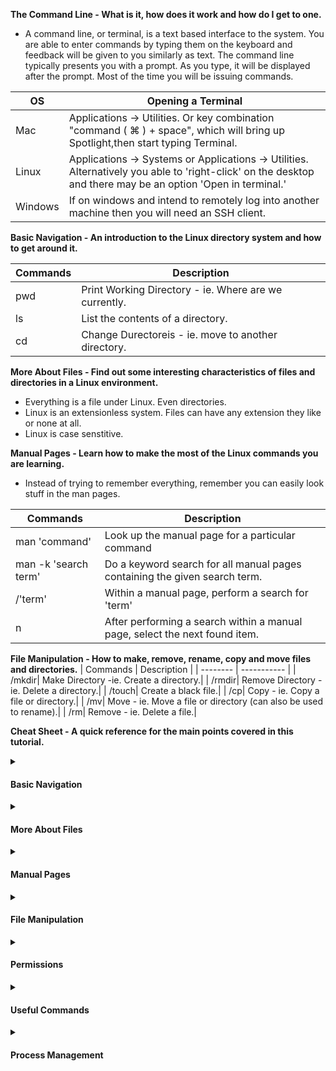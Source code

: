 **The Command Line - What is it, how does it work and how do I get to one.**
* A command line, or terminal, is a text based interface to the system. You are able to enter commands by typing them on the keyboard and feedback will be given to you similarly as text. The command line typically presents you with a prompt. As you type, it will be displayed after the prompt. Most of the time you will be issuing commands.
  
| OS      | Opening a Terminal |
| ------- | ---------------- |
| Mac     | Applications -> Utilities. Or key combination "command ( ⌘ ) + space", which will bring up Spotlight,then start typing Terminal.|
| Linux   |  Applications -> Systems or Applications -> Utilities. Alternatively you able to 'right-click' on the desktop and there may be an option 'Open in terminal.'|
| Windows | If on windows and intend to remotely log into another machine then you will need an SSH client.|

**Basic Navigation - An introduction to the Linux directory system and how to get around it.**

  | Commands | Description |
  | -------- | ----------- |
  | pwd      | Print Working Directory - ie. Where are we currently.|  
  | ls       | List the contents of a directory.|
  | cd       | Change Durectoreis - ie. move to another directory.|

**More About Files - Find out some interesting characteristics of files and directories in a Linux environment.**
* Everything is a file under Linux. Even directories.
* Linux is an extensionless system. Files can have any extension they like or none at all.
* Linux is case senstitive.

**Manual Pages - Learn how to make the most of the Linux commands you are learning.**
* Instead of trying to remember everything, remember you can easily look stuff in the man pages.
  
| Commands | Description |
| -------- | ----------- |
| man 'command'| Look up the manual page for a particular command |
| man -k 'search term'| Do a keyword search for all manual pages containing the given search term.|
| /'term'| Within a manual page, perform a search for 'term'|
| n | After performing a search within a manual page, select the next found item.|

**File Manipulation - How to make, remove, rename, copy and move files and directories.**
| Commands | Description |
| -------- | ----------- |
| /mkdir| Make Directory -ie. Create a directory.|
| /rmdir| Remove Directory -ie. Delete a directory.|
| /touch| Create a black file.|
| /cp| Copy - ie. Copy a file or directory.|
| /mv| Move - ie. Move a file or directory (can also be used to rename).|
| /rm| Remove - ie. Delete a file.|

**Cheat Sheet - A quick reference for the main points covered in this tutorial.**

<details><summary><h4>Basic Navigation</h4></summary>
  <dl> 
    <dt> pwd </dt>
     <dd>Where am I in the system.</dd> 
    <dt> ls [path] </dt>
      <dd>Perform a listing of the given path or your current directory.</dd> 
      <dd>Common options: -l, -h, -a</dd>
    <dt> cd [path] </dt>
      <dd>Change into the given path or into your home directory.</dd> 
    <dt> Path </dt>
      <dd>A description of where a file or directory is on the filesystem.</dd> 
    <dt> Absolute Path </dt>
      <dd>One beginning from the root of the file system (eg. /etc/sysconfig ).</dd> 
    <dt> Relative Path </dt>
      <dd>One relative to where you currently are in the system (eg. Documents/music ).</dd> 
    <dt> ~ (tilde) </dt>
      <dd>Used in paths as a reference to your home directory (eg. ~/Documents ).</dd> 
    <dt> . (dot) </dt>
      <dd>Used in paths as a reference to your current directory (eg. ./bin ).</dd> 
    <dt> .. (dot dot) </dt>
      <dd>Used in paths as a reference to your current directories parent directory (eg. ../bin ).</dd> 
    <dt> TAB completion </dt>
      <dd>Start typing and press TAB. The system will auto complete the path. Press TAB twice and it will show you your alternatives.</dd> 
</dl>
</details>

<details><summary><h4>More About Files</h4></summary>
  <dl>
    <dt> /file [path] </dt>
      <dd>Find out what type of item a file or directory is.</dd> 
    <dt> Spaces in names </dt>
      <dd>Put whole path in quotes ( " ) or a backslash ( \ ) in front of spaces.</dd> 
    <dt> Hidden files and directories </dt>
      <dd>A name beginning with a . (dot) is considered hidden.</dd> 
</dl>
</details>

<details><summary><h4>Manual Pages</h4></summary>
  <dl>
    <dt>man <command></dt>
    <dd>View the man page for a command.</dd>
    <dt>man -k (search term)</dt>
    <dd>Search for man pages containing the search term.</dd>
    <dt>Press q to exit man pages</dt>
  </dl>
</details>

<details><summary><h4>File Manipulation</h4></summary>
  <dl>
    <dt>mkdir (directory name)</dt>
    <dd>Create a directory</dd>
    <dt>rmdir (directory name)</dt>
    <dd>Remove a directory (only if empty).</dd>
    <dt>touch (file name)</dt>
    <dd>Create a blank file.</dd>
    <dt>cp <source> <destination></dt>
    <dd>Copy the source file to the destination.</dd>
    <dt>mv <source> <destination></dt>
    <dd>Move the source file to the destination.</dd>
    <dd>May also be used to rename files or directories.</dd>
    <dt>rm <path></dt>
    <dd>Remove a file or directory.</dd>
    <dd>Common options: -r -f</dd>
  </dl>
</details>

<details><summary><h4>Permissions</h4></summary>
  <dl>
    <dt>r (read) w (write) x (execute)</dt>
    <dt>Owner or User, Group and Others</dt>
    <dt>ls -l [path]</dt>
    <dd>View the permissions of a file or all items in a directory.</dd>
    <dt>chmod <permissions> <path></dt>
    <dd>Change permissions. Permissions can be either shorthand (eg. 754) or longhand (eg. g+x).</dd>
  </dl>
</details>

<details><summary><h4>Useful Commands</h4></summary>
  <dl>
    <dt>du -sh ./*</dt>
    <dd>Find the size of every directory in your current directory.</dd>
    <dt>df -h</dt>
    <dd>Display how much disk space is used and also free.</dd>
    <dt>basename -s .jpg -a *.jpg | xargs -n1 -i cp {}.jpg {}_original.jpg</dt>
    <dd>Make a copy of every jpg image file in the current directory and rename adding _original.</dd>
    <dt>find /home -mtime -1</dt>
    <dd>Find all files in the given directory (and subdirectories) which have been modified in the last 24 hours.</dd>
    <dt>shutdown -h now</dt>
    <dd>Shutdown the system. (Replace -h with -r for reboot.)</dd>
  </dl>
</details>

<details><summary><h4>Process Management</h4></summary>
  <dl>
    <dt>CTRL + C</dt>
    <dd>Cancel the currently running process.</dd>
    <dt>kill (process id)</dt>
    <dd>Cancel the given process.</dd>
    <dd>Include the option -9 to kill a stubborn process.</dd>
    <dt>ps</dt>
    <dd>Obtain a listing of processes and their id's.</dd>
    <dd>Including the option aux will show all processes.</dd>
    <dt>CTRL + Z</dt>
    <dd>Pause the currently running process and put it in the background.</dd>
    <dt>jobs</dt>
    <dd>See a list of current processes in the background.</dd>
    <dt>fg (job number)</dt>
    <dd>Move the given process from the background to the foreground.</dd>
  </dl>
</details>

